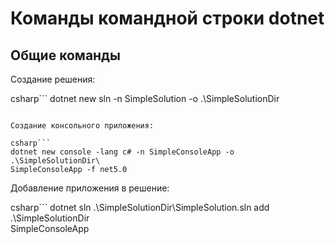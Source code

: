 # Команды командной строки dotnet

## Общие команды

Создание решения:

csharp```
dotnet new sln -n SimpleSolution -o .\SimpleSolutionDir
```

Создание консольного приложения:

csharp```
dotnet new console -lang c# -n SimpleConsoleApp -o .\SimpleSolutionDir\
SimpleConsoleApp -f net5.0
```

Добавление приложения в решение:

csharp```
dotnet sln .\SimpleSolutionDir\SimpleSolution.sln add .\SimpleSolutionDir\
SimpleConsoleApp
```


